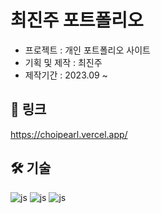 # 최진주 포트폴리오

- 프로젝트 : 개인 포트폴리오 사이트 <br />
- 기획 및 제작 : 최진주 <br />
- 제작기간 : 2023.09 ~ <br />

## 🔗 링크
https://choipearl.vercel.app/

## 🛠️ 기술

![js](https://img.shields.io/badge/HTML-239120?style=for-the-badge&logo=html5&logoColor=white)
![js](https://img.shields.io/badge/CSS-239120?&style=for-the-badge&logo=css3&logoColor=white)
![js](https://img.shields.io/badge/React-20232A?style=for-the-badge&logo=react&logoColor=61DAFB)

